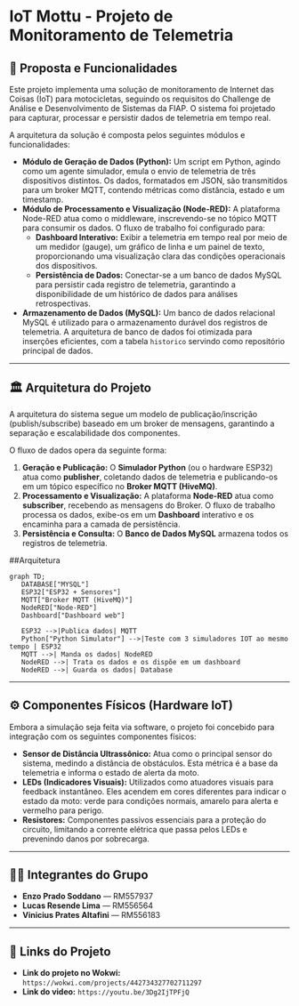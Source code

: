# IoT Mottu - Projeto de Monitoramento de Telemetria

## 📝 Proposta e Funcionalidades
Este projeto implementa uma solução de monitoramento de Internet das Coisas (IoT) para motocicletas, seguindo os requisitos do Challenge de Análise e Desenvolvimento de Sistemas da FIAP. O sistema foi projetado para capturar, processar e persistir dados de telemetria em tempo real.

A arquitetura da solução é composta pelos seguintes módulos e funcionalidades:

* **Módulo de Geração de Dados (Python):** Um script em Python, agindo como um agente simulador, emula o envio de telemetria de três dispositivos distintos. Os dados, formatados em JSON, são transmitidos para um broker MQTT, contendo métricas como distância, estado e um timestamp.
* **Módulo de Processamento e Visualização (Node-RED):** A plataforma Node-RED atua como o middleware, inscrevendo-se no tópico MQTT para consumir os dados. O fluxo de trabalho foi configurado para:
    * **Dashboard Interativo:** Exibir a telemetria em tempo real por meio de um medidor (gauge), um gráfico de linha e um painel de texto, proporcionando uma visualização clara das condições operacionais dos dispositivos.
    * **Persistência de Dados:** Conectar-se a um banco de dados MySQL para persistir cada registro de telemetria, garantindo a disponibilidade de um histórico de dados para análises retrospectivas.
* **Armazenamento de Dados (MySQL):** Um banco de dados relacional MySQL é utilizado para o armazenamento durável dos registros de telemetria. A arquitetura de banco de dados foi otimizada para inserções eficientes, com a tabela `historico` servindo como repositório principal de dados.

---

## 🏛️ Arquitetura do Projeto
A arquitetura do sistema segue um modelo de publicação/inscrição (publish/subscribe) baseado em um broker de mensagens, garantindo a separação e escalabilidade dos componentes.

O fluxo de dados opera da seguinte forma:

1.  **Geração e Publicação:** O **Simulador Python** (ou o hardware ESP32) atua como **publisher**, coletando dados de telemetria e publicando-os em um tópico específico no **Broker MQTT (HiveMQ)**.
2.  **Processamento e Visualização:** A plataforma **Node-RED** atua como **subscriber**, recebendo as mensagens do Broker. O fluxo de trabalho processa os dados, exibe-os em um **Dashboard** interativo e os encaminha para a camada de persistência.
3.  **Persistência e Consulta:** O **Banco de Dados MySQL** armazena todos os registros de telemetria.

##Arquitetura

```mermaid
graph TD;
   DATABASE["MYSQL"]
   ESP32["ESP32 + Sensores"]
   MQTT["Broker MQTT (HiveMQ)"]
   NodeRED["Node-RED"]
   Dashboard["Dashboard web"]

   ESP32 -->|Publica dados| MQTT
   Python["Python Simulator"] -->|Teste com 3 simuladores IOT ao mesmo tempo | ESP32
   MQTT -->| Manda os dados| NodeRED
   NodeRED -->| Trata os dados e os dispõe em um dashboard
   NodeRED -->| Guarda os dados| Database

```
---

## ⚙️ Componentes Físicos (Hardware IoT)
Embora a simulação seja feita via software, o projeto foi concebido para integração com os seguintes componentes físicos:

* **Sensor de Distância Ultrassônico:** Atua como o principal sensor do sistema, medindo a distância de obstáculos. Esta métrica é a base da telemetria e informa o estado de alerta da moto.
* **LEDs (Indicadores Visuais):** Utilizados como atuadores visuais para feedback instantâneo. Eles acendem em cores diferentes para indicar o estado da moto: verde para condições normais, amarelo para alerta e vermelho para perigo.
* **Resistores:** Componentes passivos essenciais para a proteção do circuito, limitando a corrente elétrica que passa pelos LEDs e prevenindo danos por sobrecarga.

---

## 👩‍💻 Integrantes do Grupo
* **Enzo Prado Soddano** — RM557937
* **Lucas Resende Lima** — RM556564
* **Vinicius Prates Altafini** — RM556183

---

## 🔗 Links do Projeto
* **Link do projeto no Wokwi:** `https://wokwi.com/projects/442734327702711297`
* **Link do video:** `https://youtu.be/3Dg2IjTPFjQ`





